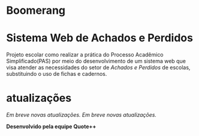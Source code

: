 # Boomerang

# Sistema Web de Achados e Perdidos
Projeto escolar como realizar a prática do Processo Acadêmico Simplificado(PAS) por meio do desenvolvimento de um sistema web que visa atender as necessidades do setor de _Achados e Perdidos_ de escolas, substituindo o uso de fichas e cadernos. 

# atualizações
_Em breve novas atualizações._
_Em breve novas atualizações._

**Desenvolvido pela equipe Quote++**
